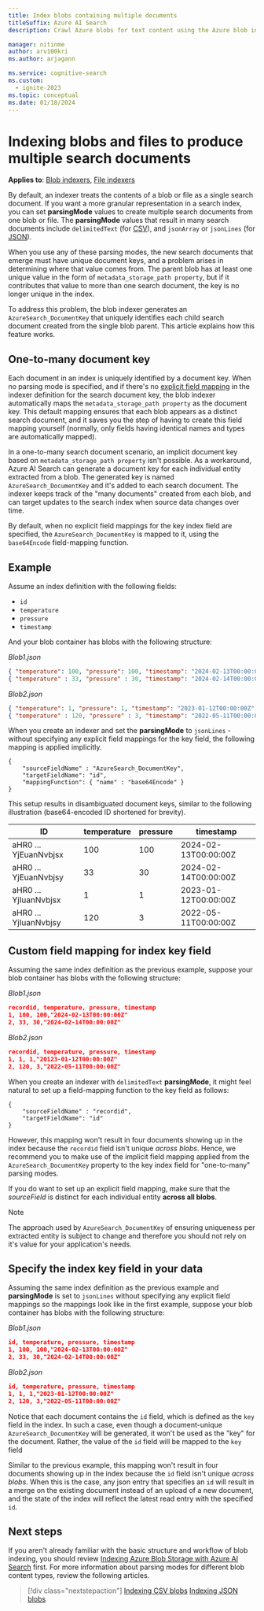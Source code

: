 ```yaml
---
title: Index blobs containing multiple documents
titleSuffix: Azure AI Search
description: Crawl Azure blobs for text content using the Azure blob indexer, where each blob might yield one or more search index documents.

manager: nitinme
author: arv100kri
ms.author: arjagann

ms.service: cognitive-search
ms.custom:
  - ignite-2023
ms.topic: conceptual
ms.date: 01/18/2024
---
```


# Indexing blobs and files to produce multiple search documents

**Applies to**: [Blob indexers](search-howto-indexing-azure-blob-storage.md), [File indexers](search-file-storage-integration.md)

By default, an indexer treats the contents of a blob or file as a single search document. If you want a more granular representation in a search index, you can set **parsingMode** values to create multiple search documents from one blob or file. The **parsingMode** values that result in many search documents include `delimitedText` (for [CSV](search-howto-index-csv-blobs.md)), and `jsonArray` or `jsonLines` (for [JSON](search-howto-index-json-blobs.md)).

When you use any of these parsing modes, the new search documents that emerge must have unique document keys, and a problem arises in determining where that value comes from. The parent blob has at least one unique value in the form of `metadata_storage_path property`, but if it contributes that value to more than one search document, the key is no longer unique in the index.

To address this problem, the blob indexer generates an `AzureSearch_DocumentKey` that uniquely identifies each child search document created from the single blob parent. This article explains how this feature works.

## One-to-many document key

Each document in an index is uniquely identified by a document key. When no parsing mode is specified, and if there's no [explicit field mapping](search-indexer-field-mappings.md) in the indexer definition for the search document key, the blob indexer automatically maps the `metadata_storage_path property` as the document key. This default mapping ensures that each blob appears as a distinct search document, and it saves you the step of having to create this field mapping yourself (normally, only fields having identical names and types are automatically mapped).

In a one-to-many search document scenario, an implicit document key based on `metadata_storage_path property` isn't possible. As a workaround, Azure AI Search can generate a document key for each individual entity extracted from a blob. The generated key is named `AzureSearch_DocumentKey` and it's added to each search document. The indexer keeps track of the "many documents" created from each blob, and can target updates to the search index when source data changes over time.

By default, when no explicit field mappings for the key index field are specified, the `AzureSearch_DocumentKey` is mapped to it, using the `base64Encode` field-mapping function.

## Example

Assume an index definition with the following fields:

+ `id`
+ `temperature`
+ `pressure`
+ `timestamp`

And your blob container has blobs with the following structure:

_Blob1.json_

```json
{ "temperature": 100, "pressure": 100, "timestamp": "2024-02-13T00:00:00Z" }
{ "temperature" : 33, "pressure" : 30, "timestamp": "2024-02-14T00:00:00Z" }
```

_Blob2.json_

```json
{ "temperature": 1, "pressure": 1, "timestamp": "2023-01-12T00:00:00Z" }
{ "temperature" : 120, "pressure" : 3, "timestamp": "2022-05-11T00:00:00Z" }
```

When you create an indexer and set the **parsingMode** to `jsonLines` - without specifying any explicit field mappings for the key field, the following mapping is applied implicitly.

```http
{
    "sourceFieldName" : "AzureSearch_DocumentKey",
    "targetFieldName": "id",
    "mappingFunction": { "name" : "base64Encode" }
}
```

This setup results in disambiguated document keys, similar to the following illustration (base64-encoded ID shortened for brevity).

| ID | temperature | pressure | timestamp |
|----|-------------|----------|-----------|
| aHR0 ... YjEuanNvbjsx | 100 | 100 | 2024-02-13T00:00:00Z |
| aHR0 ... YjEuanNvbjsy | 33 | 30 | 2024-02-14T00:00:00Z |
| aHR0 ... YjIuanNvbjsx | 1 | 1 | 2023-01-12T00:00:00Z |
| aHR0 ... YjIuanNvbjsy | 120 | 3 | 2022-05-11T00:00:00Z |

## Custom field mapping for index key field

Assuming the same index definition as the previous example, suppose your blob container has blobs with the following structure:

_Blob1.json_

```json
recordid, temperature, pressure, timestamp
1, 100, 100,"2024-02-13T00:00:00Z" 
2, 33, 30,"2024-02-14T00:00:00Z" 
```

_Blob2.json_

```json
recordid, temperature, pressure, timestamp
1, 1, 1,"20123-01-12T00:00:00Z" 
2, 120, 3,"2022-05-11T00:00:00Z" 
```

When you create an indexer with `delimitedText` **parsingMode**, it might feel natural to set up a field-mapping function to the key field as follows:

```http
{
    "sourceFieldName" : "recordid",
    "targetFieldName": "id"
}
```

However, this mapping won't result in four documents showing up in the index because the `recordid` field isn't unique _across blobs_. Hence, we recommend you to make use of the implicit field mapping applied from the `AzureSearch_DocumentKey` property to the key index field for "one-to-many" parsing modes.

If you do want to set up an explicit field mapping, make sure that the _sourceField_ is distinct for each individual entity **across all blobs**.

> [!NOTE]
> The approach used by `AzureSearch_DocumentKey` of ensuring uniqueness per extracted entity is subject to change and therefore you should not rely on it's value for your application's needs.

## Specify the index key field in your data

Assuming the same index definition as the previous example and **parsingMode** is set to `jsonLines` without specifying any explicit field mappings so the mappings look like in the first example, suppose your blob container has blobs with the following structure:

_Blob1.json_

```json
id, temperature, pressure, timestamp
1, 100, 100,"2024-02-13T00:00:00Z" 
2, 33, 30,"2024-02-14T00:00:00Z"
```

_Blob2.json_

```json
id, temperature, pressure, timestamp
1, 1, 1,"2023-01-12T00:00:00Z" 
2, 120, 3,"2022-05-11T00:00:00Z" 
```

Notice that each document contains the `id` field, which is defined as the `key` field in the index. In such a case, even though a document-unique `AzureSearch_DocumentKey` will be generated, it won't be used as the "key" for the document. Rather, the value of the `id` field will be mapped to the `key` field

Similar to the previous example, this mapping won't result in four documents showing up in the index because the `id` field isn't unique _across blobs_. When this is the case, any json entry that specifies an `id` will result in a merge on the existing document instead of an upload of a new document, and the state of the index will reflect the latest read entry with the specified `id`.

## Next steps

If you aren't already familiar with the basic structure and workflow of blob indexing, you should review [Indexing Azure Blob Storage with Azure AI Search](search-howto-index-json-blobs.md) first. For more information about parsing modes for different blob content types, review the following articles.

> [!div class="nextstepaction"]
> [Indexing  CSV blobs](search-howto-index-csv-blobs.md)
> [Indexing JSON blobs](search-howto-index-json-blobs.md)
